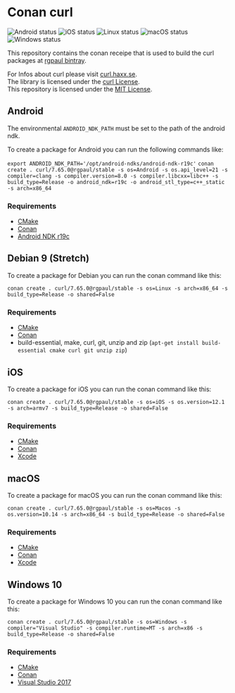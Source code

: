 # Conan curl

![Android status](https://github.com/rgpaul/conan-curl-scripts/workflows/Android/badge.svg)
![iOS status](https://github.com/rgpaul/conan-curl-scripts/workflows/iOS/badge.svg)
![Linux status](https://github.com/rgpaul/conan-curl-scripts/workflows/Linux/badge.svg)
![macOS status](https://github.com/rgpaul/conan-curl-scripts/workflows/macOS/badge.svg)
![Windows status](https://github.com/rgpaul/conan-curl-scripts/workflows/Windows/badge.svg)

This repository contains the conan receipe that is used to build the curl packages at [rgpaul bintray](https://bintray.com/manromen/rgpaul).

For Infos about curl please visit [curl.haxx.se](https://curl.haxx.se/).  
The library is licensed under the [curl License](https://curl.haxx.se/docs/copyright.html).  
This repository is licensed under the [MIT License](LICENSE).

## Android

The environmental `ANDROID_NDK_PATH` must be set to the path of the android ndk.

To create a package for Android you can run the following commands like:

`export ANDROID_NDK_PATH='/opt/android-ndks/android-ndk-r19c'`
`conan create . curl/7.65.0@rgpaul/stable -s os=Android -s os.api_level=21 -s compiler=clang -s compiler.version=8.0 -s compiler.libcxx=libc++ -s build_type=Release -o android_ndk=r19c -o android_stl_type=c++_static -s arch=x86_64`

### Requirements

* [CMake](https://cmake.org/)
* [Conan](https://conan.io/)
* [Android NDK r19c](https://developer.android.com/ndk/downloads/)

## Debian 9 (Stretch)

To create a package for Debian you can run the conan command like this:

`conan create . curl/7.65.0@rgpaul/stable -s os=Linux -s arch=x86_64 -s build_type=Release -o shared=False`

### Requirements

* [CMake](https://cmake.org/)
* [Conan](https://conan.io/)
* build-essential, make, curl, git, unzip and zip (`apt-get install build-essential cmake curl git unzip zip`)

## iOS

To create a package for iOS you can run the conan command like this:

`conan create . curl/7.65.0@rgpaul/stable -s os=iOS -s os.version=12.1 -s arch=armv7 -s build_type=Release -o shared=False`

### Requirements

* [CMake](https://cmake.org/)
* [Conan](https://conan.io/)
* [Xcode](https://developer.apple.com/xcode/)

## macOS

To create a package for macOS you can run the conan command like this:

`conan create . curl/7.65.0@rgpaul/stable -s os=Macos -s os.version=10.14 -s arch=x86_64 -s build_type=Release -o shared=False`

### Requirements

* [CMake](https://cmake.org/)
* [Conan](https://conan.io/)
* [Xcode](https://developer.apple.com/xcode/)

## Windows 10

To create a package for Windows 10 you can run the conan command like this:

`conan create . curl/7.65.0@rgpaul/stable -s os=Windows -s compiler="Visual Studio" -s compiler.runtime=MT -s arch=x86 -s build_type=Release -o shared=False`

### Requirements

* [CMake](https://cmake.org/)
* [Conan](https://conan.io/)
* [Visual Studio 2017](https://visualstudio.microsoft.com/de/downloads/)

